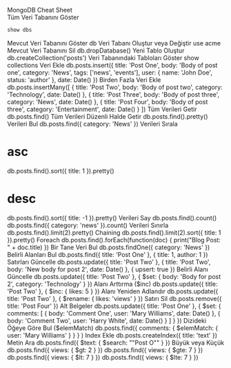 MongoDB Cheat Sheet  
Tüm Veri Tabanını Göster

```js
show dbs
```

Mevcut Veri Tabanını Göster
db
Veri Tabanı Oluştur veya Değiştir
use acme
Mevcut Veri Tabanını Sil
db.dropDatabase()
Yeni Tablo Oluştur
db.createCollection('posts')
Veri Tabanındaki Tabloları Göster
show collections
Veri Ekle
db.posts.insert({
title: 'Post One',
body: 'Body of post one',
category: 'News',
tags: ['news', 'events'],
user: {
name: 'John Doe',
status: 'author'
},
date: Date()
})
Birden Fazla Veri Ekle
db.posts.insertMany([
{
title: 'Post Two',
body: 'Body of post two',
category: 'Technology',
date: Date()
},
{
title: 'Post Three',
body: 'Body of post three',
category: 'News',
date: Date()
},
{
title: 'Post Four',
body: 'Body of post three',
category: 'Entertainment',
date: Date()
}
])
Tüm Verileri Getir
db.posts.find()
Tüm Verileri Düzenli Halde Getir
db.posts.find().pretty()
Verileri Bul
db.posts.find({ category: 'News' })
Verileri Sırala

# asc

db.posts.find().sort({ title: 1 }).pretty()

# desc

db.posts.find().sort({ title: -1 }).pretty()
Verileri Say
db.posts.find().count()
db.posts.find({ category: 'news' }).count()
Verileri Sınırla
db.posts.find().limit(2).pretty()
Chaining
db.posts.find().limit(2).sort({ title: 1 }).pretty()
Foreach
db.posts.find().forEach(function(doc) {
print("Blog Post: " + doc.title)
})
Bir Tane Veri Bul
db.posts.findOne({ category: 'News' })
Belirli Alanları Bul
db.posts.find({ title: 'Post One' }, {
title: 1,
author: 1
})
Satırları Güncelle
db.posts.update({ title: 'Post Two' },
{
title: 'Post Two',
body: 'New body for post 2',
date: Date()
},
{
upsert: true
})
Belirli Alanı Güncelle
db.posts.update({ title: 'Post Two' },
{
$set: {
    body: 'Body for post 2',
    category: 'Technology'
  }
})
Alanı Arttırma ($inc)
db.posts.update({ title: 'Post Two' },
{
$inc: {
    likes: 5
  }
})
Alanı Yeniden Adlandır
db.posts.update({ title: 'Post Two' },
{
  $rename: {
    likes: 'views'
  }
})
Satırı Sil
db.posts.remove({ title: 'Post Four' })
Alt Belgeler
db.posts.update({ title: 'Post One' },
{
  $set: {
    comments: [
      {
        body: 'Comment One',
        user: 'Mary Williams',
        date: Date()
      },
      {
        body: 'Comment Two',
        user: 'Harry White',
        date: Date()
      }
    ]
  }
})
Dizideki Öğeye Göre Bul ($elemMatch)
db.posts.find({
comments: {
$elemMatch: {
user: 'Mary Williams'
}
}
}
)
Index Ekle
db.posts.createIndex({ title: 'text' })
Metin Ara
db.posts.find({
$text: {
$search: "\"Post O\""
}
})
Büyük veya Küçük
db.posts.find({ views: { $gt: 2 } })
db.posts.find({ views: { $gte: 7 } })
db.posts.find({ views: { $lt: 7 } })
db.posts.find({ views: { $lte: 7 } })
